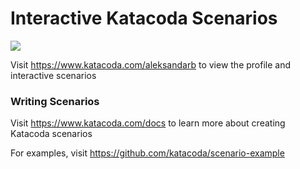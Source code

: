 # Interactive Katacoda Scenarios

[![](http://shields.katacoda.com/katacoda/aleksandarb/count.svg)](https://www.katacoda.com/aleksandarb "Get your profile on Katacoda.com")

Visit https://www.katacoda.com/aleksandarb to view the profile and interactive scenarios

### Writing Scenarios
Visit https://www.katacoda.com/docs to learn more about creating Katacoda scenarios

For examples, visit https://github.com/katacoda/scenario-example
